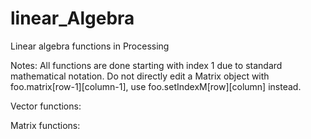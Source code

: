 # linear_Algebra
Linear algebra functions in Processing

Notes: All functions are done starting with index 1 due to standard mathematical notation. Do not directly edit a Matrix object with foo.matrix[row-1][column-1], use foo.setIndexM[row][column] instead.

Vector functions:


Matrix functions:
